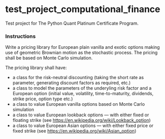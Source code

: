 # test_project_computational_finance
Test project for The Python Quant Platinum Certificate Program.

### Instructions

Write a pricing library for European plain vanilla and exotic options making use of geometric Brownian motion as the stochastic process. The pricing shall be based on Monte Carlo simulation.

The pricing library shall have:

* a class for the risk-neutral discounting (taking the short rate as parameter, generating discount factors as required, etc.)
* a class to model the parameters of the underyling risk factor and a European option (initial value, volatility, time-to-maturity, dividends, strike price, option type etc.)
* a class to value European vanilla options based on Monte Carlo simulation 
* a class to value European lookback options — with either fixed or floating strike (see https://en.wikipedia.org/wiki/Lookback_option)
* a class to value European Asian options — with either fixed price or fixed strike (see https://en.wikipedia.org/wiki/Asian_option)